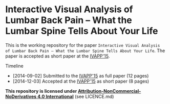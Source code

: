 # Interactive Visual Analysis of Lumbar Back Pain – What the Lumbar Spine Tells About Your Life

This is the working repository for the paper `Interactive Visual Analysis of Lumbar Back Pain – What the Lumbar Spine Tells About Your Life`. The paper is accepted as short paper at the [IVAPP'15](http://www.ivapp.visigrapp.org/).

Timeline
- [2014-09-02] Submitted to the [IVAPP'15](http://www.ivapp.visigrapp.org/) as full paper (12 pages)
- [2014-12-03] Accepted at the [IVAPP'15](http://www.ivapp.visigrapp.org/) as short paper (8 pages)

**This repository is licensed under [Attribution-NonCommercial-NoDerivatives 4.0 International](https://creativecommons.org/licenses/by-nc-nd/4.0/)** (see LICENCE.md)
